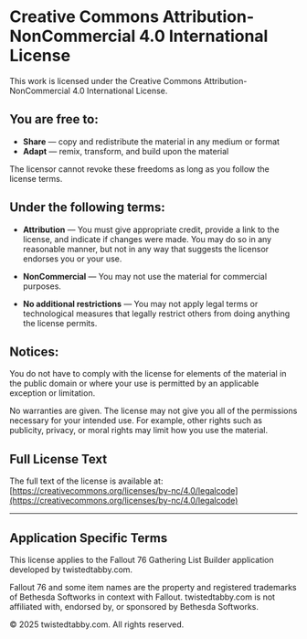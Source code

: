 # Creative Commons Attribution-NonCommercial 4.0 International License

This work is licensed under the Creative Commons Attribution-NonCommercial 4.0 International License.

## You are free to:

- **Share** — copy and redistribute the material in any medium or format
- **Adapt** — remix, transform, and build upon the material

The licensor cannot revoke these freedoms as long as you follow the license terms.

## Under the following terms:

- **Attribution** — You must give appropriate credit, provide a link to the license, and indicate if changes were made. You may do so in any reasonable manner, but not in any way that suggests the licensor endorses you or your use.
  
- **NonCommercial** — You may not use the material for commercial purposes.

- **No additional restrictions** — You may not apply legal terms or technological measures that legally restrict others from doing anything the license permits.

## Notices:

You do not have to comply with the license for elements of the material in the public domain or where your use is permitted by an applicable exception or limitation.

No warranties are given. The license may not give you all of the permissions necessary for your intended use. For example, other rights such as publicity, privacy, or moral rights may limit how you use the material.

## Full License Text

The full text of the license is available at: [https://creativecommons.org/licenses/by-nc/4.0/legalcode](https://creativecommons.org/licenses/by-nc/4.0/legalcode)

---

## Application Specific Terms

This license applies to the Fallout 76 Gathering List Builder application developed by twistedtabby.com.

Fallout 76 and some item names are the property and registered trademarks of Bethesda Softworks in context with Fallout. twistedtabby.com is not affiliated with, endorsed by, or sponsored by Bethesda Softworks.

© 2025 twistedtabby.com. All rights reserved. 